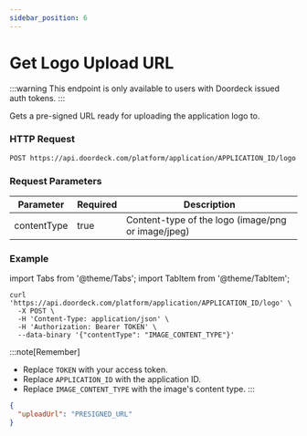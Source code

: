 ```yaml
---
sidebar_position: 6
---
```


# Get Logo Upload URL

:::warning
This endpoint is only available to users with Doordeck issued auth tokens.
:::

Gets a pre-signed URL ready for uploading the application logo to.

### HTTP Request

`POST https://api.doordeck.com/platform/application/APPLICATION_ID/logo`

### Request Parameters

| Parameter   | Required | Description                                        |
|-------------|----------|----------------------------------------------------|
| contentType | true     | Content-type of the logo (image/png or image/jpeg) |

### Example

import Tabs from '@theme/Tabs';
import TabItem from '@theme/TabItem';

<Tabs>
<TabItem value="request" label="Request">

```shell showLineNumbers title="CURL"
curl 'https://api.doordeck.com/platform/application/APPLICATION_ID/logo' \
  -X POST \
  -H 'Content-Type: application/json' \
  -H 'Authorization: Bearer TOKEN' \
  --data-binary '{"contentType": "IMAGE_CONTENT_TYPE"}'
```

:::note[Remember]
* Replace `TOKEN` with your access token.
* Replace `APPLICATION_ID` with the application ID.
* Replace `IMAGE_CONTENT_TYPE` with the image's content type.
:::

</TabItem>
<TabItem value="response" label="Response">

```json showLineNumbers title="JSON"
{
  "uploadUrl": "PRESIGNED_URL"
}
```

</TabItem>
</Tabs>

